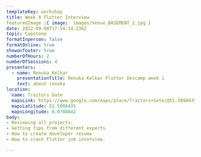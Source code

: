 ```yaml
---
templateKey: workshop
title: Week 8 Flutter Interview
featuredImage :{ image:  images/Venue_BASEMENT_2.jpg }
date: 2022-09-08T17:54:14.236Z
topic: Capstone
formatInperson: false
formatOnline: true
showonfooter: true
numberOfHours: 2
numberOfSessions: 4
presenters:
  - name: Renuka Kelkar
    presentationTitle: Renuka Kelkar Flutter Devcamp week 1
    text: about renuka
location:
  name: Traitors Gate
  mapsLink: https://www.google.com/maps/place/Traitors+Gate/@51.5098435,-0.0788842,19z/data=!4m5!3m4!1s0x4876030dd752a1c5:0x4a35f7c87ee9c96!8m2!3d51.5098435!4d-0.0784241
  mapsLatitude: 51.5098435
  mapsLongitude: 0.0788842
body:
- Reviewing all projects.
- Getting tips from different experts.
- How to create developer resume
- How to crack Flutter job interview.

---
```

